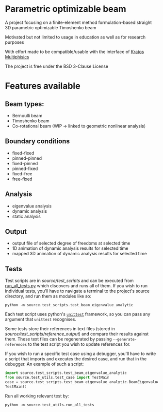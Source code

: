 # Parametric optimizable beam

A project focusing on a finite-element method formulation-based straight 3D parametric optimizable Timoshenko beam

Motivated but not limited to usage in education as well as for research purposes

With effort made to be compatible/usable with the interface of [Kratos Multiphisics](https://github.com/KratosMultiphysics)

The project is free under the BSD 3-Clause License

# Features available
## Beam types:
* Bernoulli beam
* Timoshenko beam
* Co-rotational beam (WIP -> linked to geometric nonlinear analysis)

## Boundary conditions
* fixed-fixed
* pinned-pinned
* fixed-pinned
* pinned-fixed
* fixed-free
* free-fixed

## Analysis
* eigenvalue analysis
* dynamic analysis
* static analysis

## Output
* output file of selected degree of freedoms at selected time
* 1D animation of dynamic analysis results for selected time
* mapped 3D animation of dynamic analysis results for selected time

## Tests
Test scripts are in *source/test_scripts* and can be executed from [run_all_tests.py](https://github.com/mpentek/ParOptBeam/blob/1297a2ab907b66a8bdd3eb5f59a0cb202b55049b/run_all_tests.py) which discovers and runs all of them. If you wish to run individual tests, you'll have to navigate a terminal to the project's source directory, and run them as modules like so:
```
python -m source.test_scripts.test_beam_eigenvalue_analytic
```
Each test script uses python's [`unittest`](https://docs.python.org/3/library/unittest.html) framework, so you can pass any argument that `unittest` recognises.

Some tests store their references in text files (stored in *source/test_scripts/reference_output*) and compare their results against them. These text files can be regenerated by passing `--generate-references` to the test script you wish to update references for.

If you wish to run a specific test case using a debugger, you'll have to write a script that imports and executes the desired case, and run that in the debugger. An example of such a script:
```py
import source.test_scripts.test_beam_eigenvalue_analytic
from source.test_utils.test_case import TestMain
case = source.test_scripts.test_beam_eigenvalue_analytic.BeamEigenvalueAnalyticalTest
TestMain()
```

Run all working relevant test by:
```
python -m source.test_utils.run_all_tests
```
